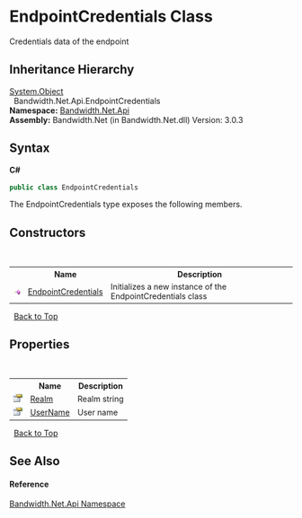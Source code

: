 ﻿# EndpointCredentials Class
 

Credentials data of the endpoint


## Inheritance Hierarchy
<a href="http://msdn2.microsoft.com/en-us/library/e5kfa45b" target="_blank">System.Object</a><br />&nbsp;&nbsp;Bandwidth.Net.Api.EndpointCredentials<br />
**Namespace:**&nbsp;<a href ="N_Bandwidth_Net_Api.md">Bandwidth.Net.Api</a><br />**Assembly:**&nbsp;Bandwidth.Net (in Bandwidth.Net.dll) Version: 3.0.3

## Syntax

**C#**<br />
``` C#
public class EndpointCredentials
```

The EndpointCredentials type exposes the following members.


## Constructors
&nbsp;<table><tr><th></th><th>Name</th><th>Description</th></tr><tr><td>![Public method](media/pubmethod.gif "Public method")</td><td><a href ="M_Bandwidth_Net_Api_EndpointCredentials__ctor.md">EndpointCredentials</a></td><td>
Initializes a new instance of the EndpointCredentials class</td></tr></table>&nbsp;
<a href="#endpointcredentials-class">Back to Top</a>

## Properties
&nbsp;<table><tr><th></th><th>Name</th><th>Description</th></tr><tr><td>![Public property](media/pubproperty.gif "Public property")</td><td><a href ="P_Bandwidth_Net_Api_EndpointCredentials_Realm.md">Realm</a></td><td>
Realm string</td></tr><tr><td>![Public property](media/pubproperty.gif "Public property")</td><td><a href ="P_Bandwidth_Net_Api_EndpointCredentials_UserName.md">UserName</a></td><td>
User name</td></tr></table>&nbsp;
<a href="#endpointcredentials-class">Back to Top</a>

## See Also


#### Reference
<a href ="N_Bandwidth_Net_Api.md">Bandwidth.Net.Api Namespace</a><br />